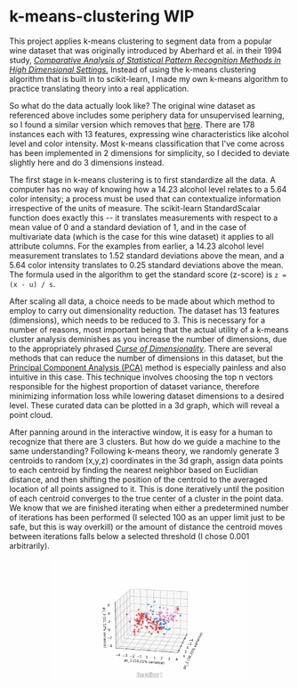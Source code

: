 # k-means-clustering WIP
This project applies k-means clustering to segment data from a popular wine dataset that was originally introduced by Aberhard et al. in their 1994 study, <a href='https://www.semanticscholar.org/paper/Comparative-analysis-of-statistical-pattern-methods-Aeberhard-Coomans/83dc3e4030d7b9fbdbb4bde03ce12ab70ca10528'> *Comparative Analysis of Statistical Pattern Recognition Methods in High Dimensional Settings.*</a> Instead of using the k-means clustering algorithm that is built in to scikit-learn, I made my own k-means algorithm to practice translating theory into a real application.

So what do the data actually look like? The original wine dataset as referenced above includes some periphery data for unsupervised learning, so I found a similar version which removes that <a href='https://www.kaggle.com/datasets/harrywang/wine-dataset-for-clustering'>here</a>. There are 178 instances each with 13 features, expressing wine characteristics like alcohol level and color intensity. Most k-means classification that I've come across has been implemented in 2 dimensions for simplicity, so I decided to deviate slightly here and do 3 dimensions instead.

The first stage in k-means clustering is to first standardize all the data. A computer has no way of knowing how a 14.23 alcohol level relates to a 5.64 color intensity; a process must be used that can contextualize information irrespective of the units of measure. The scikit-learn StandardScalar function does exactly this -- it translates measurements with respect to a mean value of 0 and a standard deviation of 1, and in the case of multivariate data (which is the case for this wine dataset) it applies to all attribute columns. For the examples from earlier, a 14.23 alcohol level measurement translates to 1.52 standard deviations above the mean, and a 5.64 color intensity translates to 0.25 standard deviations above the mean. The formula used in the algorithm to get the standard score (z-score) is ```z = (x - u) / s```.

After scaling all data, a choice needs to be made about which method to employ to carry out dimensionality reduction. The dataset has 13 features (dimensions), which needs to be reduced to 3. This is necessary for a number of reasons, most important being that the actual utility of a k-means cluster analysis deminishes as you increase the number of dimensions, due to the appropriately phrased <a href='https://en.wikipedia.org/wiki/Curse_of_dimensionality'>*Curse of Dimensionality*</a>. There are several methods that can reduce the number of dimensions in this dataset, but the <a href='https://en.wikipedia.org/wiki/Principal_component_analysis'>Principal Component Analysis (PCA)</a> method is especially painless and also intuitive in this case. This technique involves choosing the top n vectors responsible for the highest proportion of dataset variance, therefore minimizing information loss while lowering dataset dimensions to a desired level. These curated data can be plotted in a 3d graph, which will reveal a point cloud. 

After panning around in the interactive window, it is easy for a human to recognize that there are 3 clusters. But how do we guide a machine to the same understanding? Following k-means theory, we randomly generate 3 centroids to random (x,y,z) coordinates in the 3d graph, assign data points to each centroid by finding the nearest neighbor based on Euclidian distance, and then shifting the position of the centroid to the averaged location of all points assigned to it. This is done iteratively until the position of each centroid converges to the true center of a cluster in the point data. We know that we are finished iterating when either a predetermined number of iterations has been performed (I selected 100 as an upper limit just to be safe, but this is way overkill) or the amount of distance the centroid moves between iterations falls below a selected threshold (I chose 0.001 arbitrarily).


<p align='center'>
  <img src="assets/k-means-iterative.gif" width='70%' height='70%'></img>
</p>
